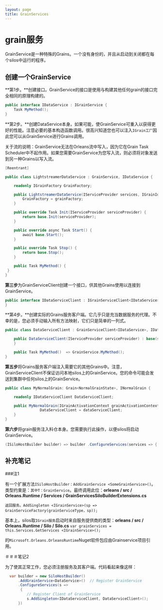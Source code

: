 ```yaml
---
layout: page
title: GrainServices
---
```


# grain服务

GrainService是一种特殊的Grains。一个没有身份的，并且从启动到关闭都在每个silos中运行的程序。

## 创建一个GrainService

**第1步。**创建接口。GrainService的接口是使用与构建其他任何grain的接口完全相同的原理构建的。

```csharp
public interface IDataService : IGrainService {
    Task MyMethod();
}
```

**第2步。**创建DataService本身。如果可能，使GrainService可重入以获得更好的性能。注意必要的基本构造函数调用。很高兴知道您也可以注入`IGrain工厂`因此您可以从GrainService进行Grains调用。

关于流的说明：GrainService无法在Orleans流中写入，因为它在Grain Task Scheduler中不起作用。如果您需要GrainService为您写入流，则必须将对象发送到另一种Grains以写入流。

```csharp
[Reentrant]

public class LightstreamerDataService : GrainService, IDataService {

    readonly IGrainFactory GrainFactory;

    public LightstreamerDataService(IServiceProvider services, IGrainIdentity id, Silo silo, ILoggerFactory loggerFactory, IGrainFactory grainFactory) : base(id, silo, loggerFactory) {
        GrainFactory = grainFactory;
    }

    public override Task Init(IServiceProvider serviceProvider) {
        return base.Init(serviceProvider);
    }

    public override async Task Start() {
        await base.Start();
    }

    public override Task Stop() {
        return base.Stop();
    }

    public Task MyMethod() {
 }
}
```

**第三步**为GrainServiceClient创建一个接口，供其他Grains使用以连接到GrainService。

```csharp
public interface IDataServiceClient : IGrainServiceClient<IDataService>, IDataService {
}
```

**第4步。**创建实际的Grains服务客户端。它几乎只是充当数据服务的代理。不幸的是，您必须手动输入所有方法映射，它们只是简单的一列式。

```csharp
public class DataServiceClient : GrainServiceClient<IDataService>, IDataServiceClient {

    public DataServiceClient(IServiceProvider serviceProvider) : base(serviceProvider) {
    }

    public Task MyMethod()  => GrainService.MyMethod();
}
```

**第五步**将Grains服务客户端注入需要它的其他Grains中。注意，GrainServiceClient不保证访问本地silos上的GrainService。您的命令可能会发送到集群中任何silos上的GrainService。

```csharp
public class MyNormalGrain: Grain<NormalGrainState>, INormalGrain {

    readonly IDataServiceClient DataServiceClient;

    public MyNormalGrain(IGrainActivationContext grainActivationContext, IDataServiceClient dataServiceClient) {
                DataServiceClient = dataServiceClient;
    }
}
```

**第六步**将grain服务注入料仓本身。您需要执行此操作，以便silos将启动GrainService。

```csharp
(ISiloHostBuilder builder) => builder .ConfigureServices(services => { services.AddSingleton<IDataService, DataService>(); });
```

## 补充笔记

\###注1

有一个扩展方法`ISiloHostBuilder：AddGrainService <SomeGrainService>()`。类型约束是：`其中T：GrainService`。最终调用此位：**orleans / src / Orleans.Runtime / Services / GrainServicesSiloBuilderExtensions.cs**

 `返回服务。AddSingleton <IGrainService>(sp => GrainServiceFactory(grainServiceType，sp));`

基本上，silos取`IGrain服务`启动时来自服务提供商的类型：**orleans / src / Orleans.Runtime / Silo / Silo.cs**
 `var grainServices = this.Services.GetServices <IGrainService>();`

的`Microsoft.Orleans.OrleansRuntime`Nuget软件包应由Grainservice项目引用。

＃＃＃笔记2

为了使其正常工作，您必须注册服务及其客户端。代码看起来像这样：

```csharp
  var builder = new SiloHostBuilder()
      .AddGrainService<DataService>()  // Register GrainService
      .ConfigureServices(s =>
       {
          // Register Client of GrainService
          s.AddSingleton<IDataServiceClient, DataServiceClient>(); 
      })
```
